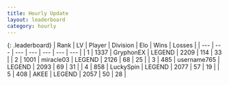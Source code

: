```yaml
---
title: Hourly Update
layout: leaderboard
category: hourly
---
```


{: .leaderboard}
| Rank | LV | Player | Division | Elo | Wins | Losses |
| --- | --- | --- | --- | --- | --- | --- |
| <span data-change="0">1</span> | 1337 | <span title="ID: 315148">GryphonEX</span> | LEGEND | <span data-change="17">2209</span> | <span data-change="3">114</span> | <span data-change="0">33</span> |
| <span data-change="0">2</span> | 1001 | <span title="ID: 416373">miracle03</span> | LEGEND | <span data-change="0">2126</span> | <span data-change="0">68</span> | <span data-change="0">25</span> |
| <span data-change="0">3</span> | 485 | <span title="ID: 188640">username765</span> | LEGEND | <span data-change="0">2093</span> | <span data-change="0">69</span> | <span data-change="0">31</span> |
| <span data-change="0">4</span> | 858 | <span title="ID: 498412">LuckySpin</span> | LEGEND | <span data-change="0">2077</span> | <span data-change="0">57</span> | <span data-change="0">19</span> |
| <span data-change="0">5</span> | 408 | <span title="ID: 455100">AKEE</span> | LEGEND | <span data-change="0">2057</span> | <span data-change="0">50</span> | <span data-change="0">28</span> |